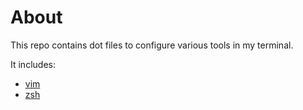 # About

This repo contains dot files to configure various tools in my terminal.

It includes:

- [vim](./vim/README.md)
- [zsh](./zsh/README.MD)

